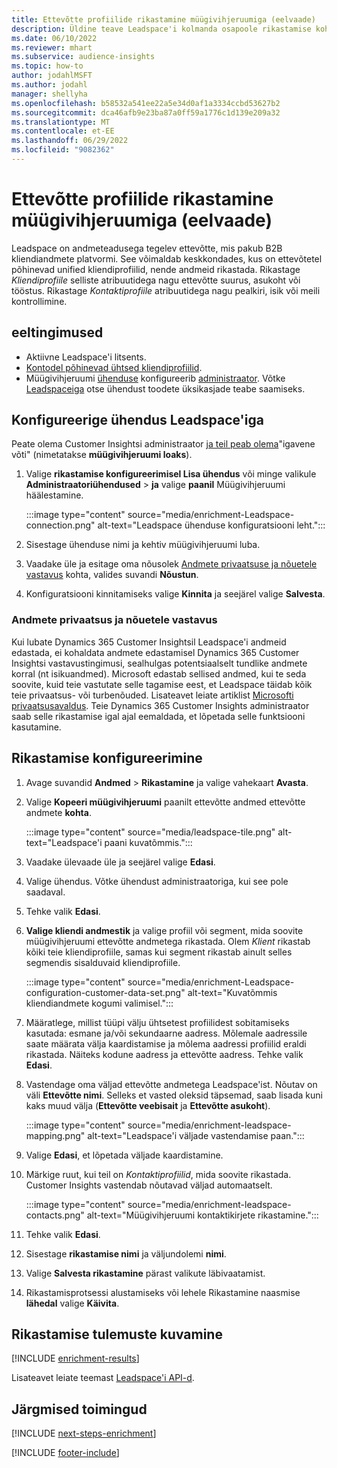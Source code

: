 ```yaml
---
title: Ettevõtte profiilide rikastamine müügivihjeruumiga (eelvaade)
description: Üldine teave Leadspace'i kolmanda osapoole rikastamise kohta.
ms.date: 06/10/2022
ms.reviewer: mhart
ms.subservice: audience-insights
ms.topic: how-to
author: jodahlMSFT
ms.author: jodahl
manager: shellyha
ms.openlocfilehash: b58532a541ee22a5e34d0af1a3334ccbd53627b2
ms.sourcegitcommit: dca46afb9e23ba87a0ff59a1776c1d139e209a32
ms.translationtype: MT
ms.contentlocale: et-EE
ms.lasthandoff: 06/29/2022
ms.locfileid: "9082362"
---
```

# <a name="enrich-company-profiles-with-leadspace-preview"></a>Ettevõtte profiilide rikastamine müügivihjeruumiga (eelvaade)

Leadspace on andmeteadusega tegelev ettevõtte, mis pakub B2B kliendiandmete platvormi. See võimaldab keskkondades, kus on ettevõtetel põhinevad unified kliendiprofiilid, nende andmeid rikastada. Rikastage *Kliendiprofiile* selliste atribuutidega nagu ettevõtte suurus, asukoht või tööstus. Rikastage *Kontaktiprofiile* atribuutidega nagu pealkiri, isik või meili kontrollimine.

## <a name="prerequisites"></a>eeltingimused

- Aktiivne Leadspace'i litsents.
- [Kontodel põhinevad ühtsed kliendiprofiilid](customer-profiles.md).
- Müügivihjeruumi [ühenduse](connections.md) konfigureerib [administraator](#configure-the-connection-for-leadspace). Võtke [Leadspaceiga](https://www.leadspace.com/leadspace-microsoft-dynamics-365/) otse ühendust toodete üksikasjade teabe saamiseks.

## <a name="configure-the-connection-for-leadspace"></a>Konfigureerige ühendus Leadspace'iga

Peate olema Customer Insightsi administraator [ja teil peab olema](permissions.md#admin)"igavene võti" (nimetatakse **müügivihjeruumi loaks**).

1. Valige **rikastamise konfigureerimisel Lisa ühendus** või minge valikule **Administraatoriühendused** > **ja** valige **paanil** Müügivihjeruumi häälestamine.

   :::image type="content" source="media/enrichment-Leadspace-connection.png" alt-text="Leadspace ühenduse konfiguratsiooni leht.":::

1. Sisestage ühenduse nimi ja kehtiv müügivihjeruumi luba.

1. Vaadake üle ja esitage oma nõusolek [Andmete privaatsuse ja nõuetele vastavus](#data-privacy-and-compliance) kohta, valides suvandi **Nõustun**.

1. Konfiguratsiooni kinnitamiseks valige **Kinnita** ja seejärel valige **Salvesta**.

### <a name="data-privacy-and-compliance"></a>Andmete privaatsus ja nõuetele vastavus

Kui lubate Dynamics 365 Customer Insightsil Leadspace'i andmeid edastada, ei kohaldata andmete edastamisel Dynamics 365 Customer Insightsi vastavustingimusi, sealhulgas potentsiaalselt tundlike andmete korral (nt isikuandmed). Microsoft edastab sellised andmed, kui te seda soovite, kuid teie vastutate selle tagamise eest, et Leadspace täidab kõik teie privaatsus- või turbenõuded. Lisateavet leiate artiklist [Microsofti privaatsusavaldus](https://go.microsoft.com/fwlink/?linkid=396732).
Teie Dynamics 365 Customer Insights administraator saab selle rikastamise igal ajal eemaldada, et lõpetada selle funktsiooni kasutamine.

## <a name="configure-the-enrichment"></a>Rikastamise konfigureerimine

1. Avage suvandid **Andmed** > **Rikastamine** ja valige vahekaart **Avasta**.

1. Valige **Kopeeri müügivihjeruumi** paanilt ettevõtte andmed ettevõtte andmete **kohta**.

   :::image type="content" source="media/leadspace-tile.png" alt-text="Leadspace'i paani kuvatõmmis.":::

1. Vaadake ülevaade üle ja seejärel valige **Edasi**.

1. Valige ühendus. Võtke ühendust administraatoriga, kui see pole saadaval.

1. Tehke valik **Edasi**.

1. **Valige kliendi andmestik** ja valige profiil või segment, mida soovite müügivihjeruumi ettevõtte andmetega rikastada. Olem *Klient* rikastab kõiki teie kliendiprofiile, samas kui segment rikastab ainult selles segmendis sisalduvaid kliendiprofiile.

    :::image type="content" source="media/enrichment-Leadspace-configuration-customer-data-set.png" alt-text="Kuvatõmmis kliendiandmete kogumi valimisel.":::

1. Määratlege, millist tüüpi välju ühtsetest profiilidest sobitamiseks kasutada: esmane ja/või sekundaarne aadress. Mõlemale aadressile saate määrata välja kaardistamise ja mõlema aadressi profiilid eraldi rikastada. Näiteks kodune aadress ja ettevõtte aadress. Tehke valik **Edasi**.

1. Vastendage oma väljad ettevõtte andmetega Leadspace'ist. Nõutav on väli **Ettevõtte nimi**. Selleks et vasted oleksid täpsemad, saab lisada kuni kaks muud välja (**Ettevõtte veebisait** ja **Ettevõtte asukoht**).

   :::image type="content" source="media/enrichment-leadspace-mapping.png" alt-text="Leadspace'i väljade vastendamise paan.":::

1. Valige **Edasi**, et lõpetada väljade kaardistamine.

1. Märkige ruut, kui teil on *Kontaktiprofiilid*, mida soovite rikastada. Customer Insights vastendab nõutavad väljad automaatselt.

   :::image type="content" source="media/enrichment-leadspace-contacts.png" alt-text="Müügivihjeruumi kontaktikirjete rikastamine.":::

1. Tehke valik **Edasi**.

1. Sisestage **rikastamise nimi** ja väljundolemi **nimi**.

1. Valige **Salvesta rikastamine** pärast valikute läbivaatamist.

1. Rikastamisprotsessi alustamiseks või lehele Rikastamine naasmise **lähedal** valige **Käivita**.

## <a name="view-enrichment-results"></a>Rikastamise tulemuste kuvamine

[!INCLUDE [enrichment-results](includes/enrichment-results.md)]

Lisateavet leiate teemast [Leadspace'i API-d](https://support.leadspace.com/hc/en-us/sections/201997649-API).

## <a name="next-steps"></a>Järgmised toimingud

[!INCLUDE [next-steps-enrichment](includes/next-steps-enrichment.md)]

[!INCLUDE [footer-include](includes/footer-banner.md)]
